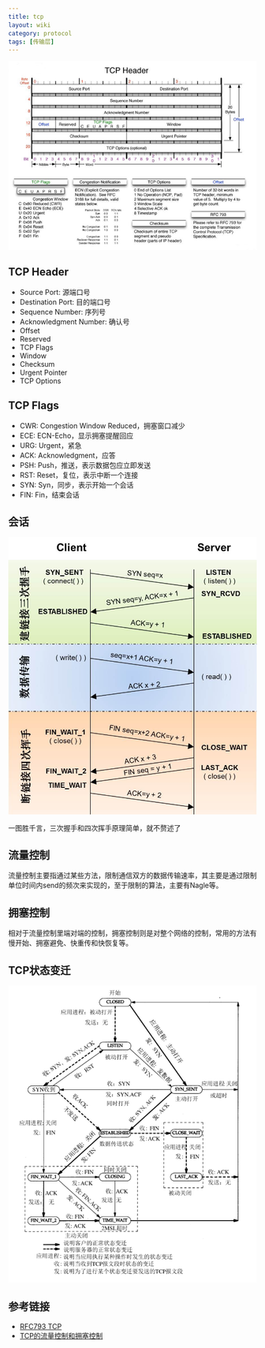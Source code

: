 ```yaml
---
title: tcp
layout: wiki
category: protocol
tags: [传输层]
---
```


![](/media/img/protocol/TCP_Header.jpeg)

## TCP Header

* Source Port: 源端口号
* Destination Port: 目的端口号
* Sequence Number: 序列号
* Acknowledgment Number: 确认号
* Offset
* Reserved
* TCP Flags
* Window
* Checksum
* Urgent Pointer
* TCP Options

## TCP Flags

* CWR: Congestion Window Reduced，拥塞窗口减少
* ECE: ECN-Echo，显示拥塞提醒回应
* URG: Urgent，紧急
* ACK: Acknowledgment，应答
* PSH: Push，推送，表示数据包应立即发送
* RST: Reset，复位，表示中断一个连接
* SYN: Syn，同步，表示开始一个会话
* FIN: Fin，结束会话

## 会话

![](/media/img/protocol/TCP_Transfer.jpeg)

一图胜千言，三次握手和四次挥手原理简单，就不赘述了



## 流量控制

流量控制主要指通过某些方法，限制通信双方的数据传输速率，其主要是通过限制单位时间内send的频次来实现的，至于限制的算法，主要有Nagle等。

## 拥塞控制

相对于流量控制里端对端的控制，拥塞控制则是对整个网络的控制，常用的方法有慢开始、拥塞避免、快重传和快恢复等。


## TCP状态变迁

![](/media/img/protocol/TCP_Status.png)


## 参考链接

* [RFC793 TCP](https://www.rfc-editor.org/info/rfc793)
* [TCP的流量控制和拥塞控制](http://blog.sina.com.cn/s/blog_6988593e01015wu0.html)
